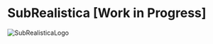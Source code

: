 # SubRealistica [Work in Progress]
![SubRealisticaLogo](https://github.com/user-attachments/assets/fb721869-1e92-4a49-91b0-d310fe77e7d0)
